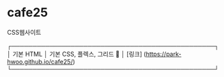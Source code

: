 # cafe25
CSS웹사이트

┌────────────────────────────────────────────────┐
│ 기본 HTML 
│ 기본 CSS, 플렉스, 그리드                        🔑
│ [링크] (https://park-hwoo.github.io/cafe25/)
└────────────────────────────────────────────────┘
